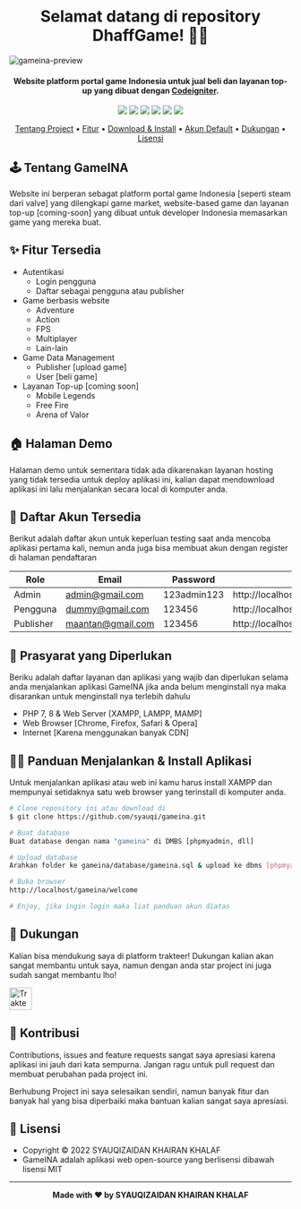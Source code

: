 <h1 align="center">Selamat datang di repository DhaffGame! 👋🏻</h1>

![gameina-preview](https://user-images.githubusercontent.com/46257169/172173142-bdc793c1-b6c3-49eb-865b-a51cab78dad3.png)

<p></p>

<h4 align="center">Website platform portal game Indonesia untuk jual beli dan layanan top-up yang dibuat dengan <a href="https://codeigniter.com/" target="_blank">Codeigniter</a>.
</h4>

<p></p>

<p align="center">
	<img src="https://img.shields.io/github/issues/syauqi/gameina?style=flat-square">
	<img src="https://img.shields.io/github/stars/syauqi/gameina?style=flat-square"> 
	<img src="https://img.shields.io/github/forks/syauqi/gameina?style=flat-square">
	<img src="https://img.shields.io/github/license/syauqi/gameina?style=flat-square">
	<img src="https://img.shields.io/badge/maintained%3F-no-red.svg?style=flat-square">
	<img src="https://img.shields.io/github/followers/syauqi.svg?style=flat-square&label=followers">
</p>

<p align="center">
  <a href="#tentang">Tentang Project</a> •
  <a href="#fitur">Fitur</a> •
  <a href="#download">Download & Install</a> •
  <a href="#akun">Akun Default</a> •
  <a href="#dukungan">Dukungan</a> •
  <a href="#lisensi">Lisensi</a>
</p>

<p></p>
 
<h2 id="tentang">🕹 Tentang GameINA</h2>

Website ini berperan sebagat platform portal game Indonesia [seperti steam dari valve] yang dilengkapi game market, website-based game dan layanan top-up [coming-soon] yang dibuat untuk developer Indonesia memasarkan game yang mereka buat.

<p></p>

<h2 id="fitur">✨ Fitur Tersedia</h2>

- Autentikasi
  - Login pengguna
  - Daftar sebagai pengguna atau publisher
- Game berbasis website
  - Adventure
  - Action
  - FPS
  - Multiplayer
  - Lain-lain
- Game Data Management
  - Publisher [upload game]
  - User [beli game]
- Layanan Top-up [coming soon]
  - Mobile Legends
  - Free Fire
  - Arena of Valor

<p></p>

<h2 id="demo">🏠 Halaman Demo</h2>

Halaman demo untuk sementara tidak ada dikarenakan layanan hosting yang tidak tersedia untuk deploy aplikasi ini, kalian dapat mendownload aplikasi ini lalu menjalankan secara local di komputer anda.

<p></p>

<h2 id="akun">🔑 Daftar Akun Tersedia</h2>

Berikut adalah daftar akun untuk keperluan testing saat anda mencoba aplikasi pertama kali, nemun anda juga bisa membuat akun dengan register di halaman pendaftaran

| Role      | Email             | Password    | URL                                        |
| --------- | ----------------- | ----------- | ------------------------------------------ |
| Admin     | admin@gmail.com   | 123admin123 | http://localhost/gameina/welcome/admin     |
| Pengguna      | dummy@gmail.com   | 123456      | http://localhost/gameina/welcome/          |
| Publisher | maantan@gmail.com | 123456      | http://localhost/gameina/welcome/publisher |

<p></p>

<h2 id="syarat">💾 Prasyarat yang Diperlukan</h2>

Beriku adalah daftar layanan dan aplikasi yang wajib dan diperlukan selama anda menjalankan aplikasi GameINA jika anda belum menginstall nya maka disarankan untuk menginstall nya terlebih dahulu

- PHP 7, 8 & Web Server [XAMPP, LAMPP, MAMP]
- Web Browser [Chrome, Firefox, Safari & Opera]
- Internet [Karena menggunakan banyak CDN]

<p></p>

<h2 id="download">🐱‍💻 Panduan Menjalankan & Install Aplikasi</h2>

Untuk menjalankan aplikasi atau web ini kamu harus install XAMPP dan mempunyai setidaknya satu web browser yang terinstall di komputer anda.

```bash
# Clone repository ini atau download di
$ git clone https://github.com/syauqi/gameina.git

# Buat database
Buat database dengan nama "gameina" di DMBS [phpmyadmin, dll]

# Upload database
Arahkan folder ke gameina/database/gameina.sql & upload ke dbms [phpmyadmin]

# Buka browser
http://localhost/gameina/welcome

# Enjoy, jika ingin login maka liat panduan akun diatas
```

<p></p>

<h2 id="dukungan">💌 Dukungan</h2>

Kalian bisa mendukung saya di platform trakteer! Dukungan kalian akan sangat membantu untuk saya, namun dengan anda star project ini juga sudah sangat membantu lho!

<p></p>

<a href="https://trakteer.id/syaufy" target="_blank"><img id="wse-buttons-preview" src="https://cdn.trakteer.id/images/embed/trbtn-red-5.png" height="40" style="border:0px;height:40px;" alt="Trakteer Saya"></a>

<p></p>

<h2 id="kontribusi">🤝 Kontribusi</h2>

Contributions, issues and feature requests sangat saya apresiasi karena aplikasi ini jauh dari kata sempurna. Jangan ragu untuk pull request dan membuat perubahan pada project ini.

Berhubung Project ini saya selesaikan sendiri, namun banyak fitur dan banyak hal yang bisa diperbaiki maka bantuan kalian sangat saya apresiasi.

<p></p>

<h2 id="lisensi">📝 Lisensi</h2>

- Copyright © 2022 SYAUQIZAIDAN KHAIRAN KHALAF
- GameINA adalah aplikasi web open-source yang berlisensi dibawah lisensi MIT

---

**<p align="center">Made with ❤️ by SYAUQIZAIDAN KHAIRAN KHALAF</p>**
